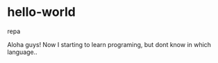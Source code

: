# hello-world
repa

Aloha guys!
Now I starting to learn programing, but dont know in which language..  
